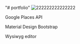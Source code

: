 "# portfolio" 
![222222222222222](https://user-images.githubusercontent.com/13515257/41719202-eebcec6c-7591-11e8-8f4c-22c67cefe83d.png)

Google Places API

Material Design Bootstrap 

Wysiwyg editor
